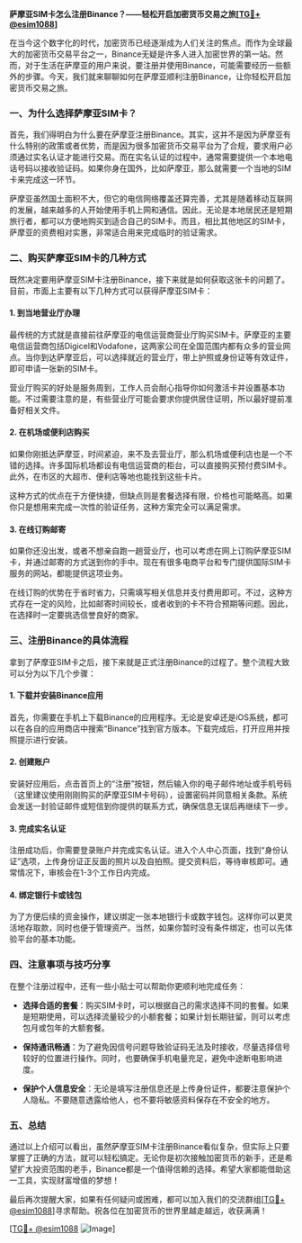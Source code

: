 **萨摩亚SIM卡怎么注册Binance？——轻松开启加密货币交易之旅[[TG💪+ @esim1088](https://t.me/s/esim1088)]**

在当今这个数字化的时代，加密货币已经逐渐成为人们关注的焦点。而作为全球最大的加密货币交易平台之一，Binance无疑是许多人进入加密世界的第一站。然而，对于生活在萨摩亚的用户来说，要注册并使用Binance，可能需要经历一些额外的步骤。今天，我们就来聊聊如何在萨摩亚顺利注册Binance，让你轻松开启加密货币交易之旅。

### 一、为什么选择萨摩亚SIM卡？

首先，我们得明白为什么要在萨摩亚注册Binance。其实，这并不是因为萨摩亚有什么特别的政策或者优势，而是因为很多加密货币交易平台为了合规，要求用户必须通过实名认证才能进行交易。而在实名认证的过程中，通常需要提供一个本地电话号码以接收验证码。如果你身在国外，比如萨摩亚，那么就需要一个当地的SIM卡来完成这一环节。

萨摩亚虽然国土面积不大，但它的电信网络覆盖还算完善，尤其是随着移动互联网的发展，越来越多的人开始使用手机上网和通信。因此，无论是本地居民还是短期旅行者，都可以方便地购买到适合自己的SIM卡。而且，相比其他地区的SIM卡，萨摩亚的资费相对实惠，非常适合用来完成临时的验证需求。

### 二、购买萨摩亚SIM卡的几种方式

既然决定要用萨摩亚SIM卡注册Binance，接下来就是如何获取这张卡的问题了。目前，市面上主要有以下几种方式可以获得萨摩亚SIM卡：

#### 1. 到当地营业厅办理

最传统的方式就是直接前往萨摩亚的电信运营商营业厅购买SIM卡。萨摩亚的主要电信运营商包括Digicel和Vodafone，这两家公司在全国范围内都有众多的营业网点。当你到达萨摩亚后，可以选择就近的营业厅，带上护照或身份证等有效证件，即可申请一张新的SIM卡。

营业厅购买的好处是服务周到，工作人员会耐心指导你如何激活卡并设置基本功能。不过需要注意的是，有些营业厅可能会要求你提供居住证明，所以最好提前准备好相关文件。

#### 2. 在机场或便利店购买

如果你刚抵达萨摩亚，时间紧迫，来不及去营业厅，那么机场或便利店也是一个不错的选择。许多国际机场都设有电信运营商的柜台，可以直接购买预付费SIM卡。此外，在市区的大超市、便利店等地也能找到这些卡片。

这种方式的优点在于方便快捷，但缺点则是套餐选择有限，价格也可能略高。如果你只是想用来完成一次性的验证任务，这种方案完全可以满足需求。

#### 3. 在线订购邮寄

如果你还没出发，或者不想亲自跑一趟营业厅，也可以考虑在网上订购萨摩亚SIM卡，并通过邮寄的方式送到你的手中。现在有很多电商平台和专门提供国际SIM卡服务的网站，都能提供这项业务。

在线订购的优势在于省时省力，只需填写相关信息并支付费用即可。不过，这种方式存在一定的风险，比如邮寄时间较长，或者收到的卡不符合预期等问题。因此，在选择时一定要挑选信誉良好的商家。

### 三、注册Binance的具体流程

拿到了萨摩亚SIM卡之后，接下来就是正式注册Binance的过程了。整个流程大致可以分为以下几个步骤：

#### 1. 下载并安装Binance应用

首先，你需要在手机上下载Binance的应用程序。无论是安卓还是iOS系统，都可以在各自的应用商店中搜索“Binance”找到官方版本。下载完成后，打开应用并按照提示进行安装。

#### 2. 创建账户

安装好应用后，点击首页上的“注册”按钮，然后输入你的电子邮件地址或手机号码（这里建议使用刚刚购买的萨摩亚SIM卡号码），设置密码并同意相关条款。系统会发送一封验证邮件或短信到你提供的联系方式，确保信息无误后再继续下一步。

#### 3. 完成实名认证

注册成功后，你需要登录账户并完成实名认证。进入个人中心页面，找到“身份认证”选项，上传身份证正反面的照片以及自拍照。提交资料后，等待审核即可。通常情况下，审核会在1-3个工作日内完成。

#### 4. 绑定银行卡或钱包

为了方便后续的资金操作，建议绑定一张本地银行卡或数字钱包。这样你可以更灵活地存取款，同时也便于管理资产。当然，如果你暂时没有条件绑定，也可以先体验平台的基本功能。

### 四、注意事项与技巧分享

在整个注册过程中，还有一些小贴士可以帮助你更顺利地完成任务：

- **选择合适的套餐**：购买SIM卡时，可以根据自己的需求选择不同的套餐。如果是短期使用，可以选择流量较少的小额套餐；如果计划长期驻留，则可以考虑包月或包年的大额套餐。
  
- **保持通讯畅通**：为了避免因信号问题导致验证码无法及时接收，尽量选择信号较好的位置进行操作。同时，也要确保手机电量充足，避免中途断电影响进度。

- **保护个人信息安全**：无论是填写注册信息还是上传身份证件，都要注意保护个人隐私。不要随意透露给他人，也不要将敏感资料保存在不安全的地方。

### 五、总结

通过以上介绍可以看出，虽然萨摩亚SIM卡注册Binance看似复杂，但实际上只要掌握了正确的方法，就可以轻松搞定。无论你是初次接触加密货币的新手，还是希望扩大投资范围的老手，Binance都是一个值得信赖的选择。希望大家都能借助这一工具，实现财富增值的梦想！

最后再次提醒大家，如果有任何疑问或困难，都可以加入我们的交流群组[[TG💪+ @esim1088](https://t.me/s/esim1088)]寻求帮助。祝各位在加密货币的世界里越走越远，收获满满！

[[TG💪+ @esim1088](https://t.me/s/esim1088) ![Image](https://i.postimg.cc/4NQfJmqS/Snipaste-2025-05-13-00-14-12.png)]